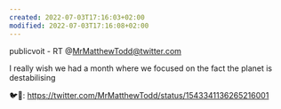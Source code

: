 ```yaml
---
created: 2022-07-03T17:16:03+02:00
modified: 2022-07-03T17:16:08+02:00
---
```


publicvoit - RT @MrMatthewTodd@twitter.com

I really wish we had a month where we focused on the fact the planet is destabilising

🐦🔗: https://twitter.com/MrMatthewTodd/status/1543341136265216001
